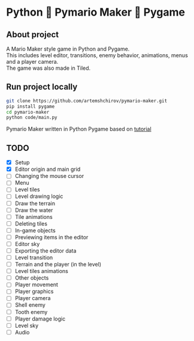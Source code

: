 # Python 🦜 Pymario Maker 🦜 Pygame

## About project

A Mario Maker style game in Python and Pygame.\
This includes level editor, transitions, enemy behavior, animations, menus and a player camera.\
The game was also made in Tiled.

## Run project locally

```bash
git clone https://github.com/artemshchirov/pymario-maker.git
pip install pygame
cd pymario-maker
python code/main.py
```

Pymario Maker written in Python Pygame based on [tutorial](https://www.youtube.com/watch?v=qYomF9p_SYM&ab_channel=ClearCode)

## TODO

- [x] Setup
- [x] Editor origin and main grid
- [ ] Changing the mouse cursor
- [ ] Menu
- [ ] Level tiles
- [ ] Level drawing logic
- [ ] Draw the terrain
- [ ] Draw the water
- [ ] Tile animations
- [ ] Deleting tiles
- [ ] In-game objects
- [ ] Previewing items in the editor
- [ ] Editor sky
- [ ] Exporting the editor data
- [ ] Level transition
- [ ] Terrain and the player (in the level)
- [ ] Level tiles animations
- [ ] Other objects
- [ ] Player movement
- [ ] Player graphics
- [ ] Player camera
- [ ] Shell enemy
- [ ] Tooth enemy
- [ ] Player damage logic
- [ ] Level sky
- [ ] Audio
